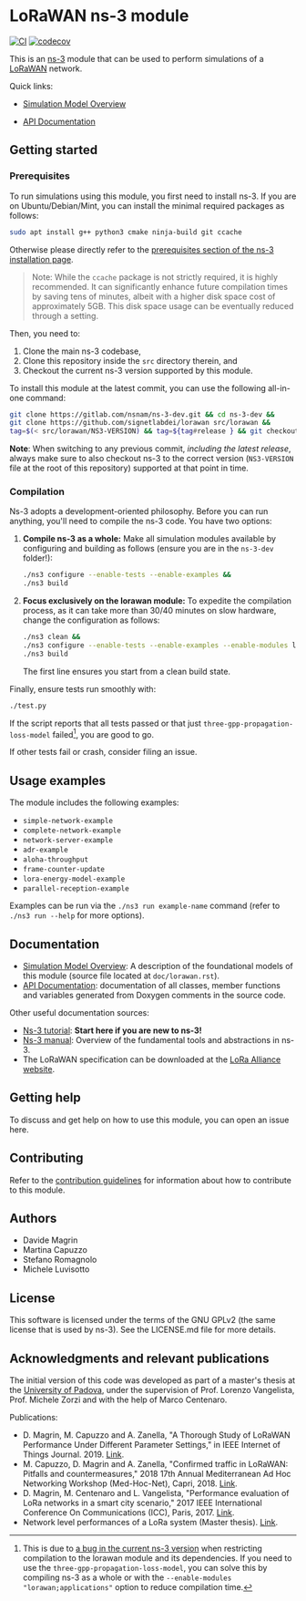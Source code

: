 # LoRaWAN ns-3 module

[![CI](https://github.com/signetlabdei/lorawan/actions/workflows/per-commit.yml/badge.svg)](https://github.com/signetlabdei/lorawan/actions)
[![codecov](https://codecov.io/gh/signetlabdei/lorawan/graph/badge.svg?token=EVBlTb4LgQ)](https://codecov.io/gh/signetlabdei/lorawan)

This is an [ns-3](https://www.nsnam.org "ns-3 Website") module that can be used
to perform simulations of a [LoRaWAN](https://lora-alliance.org/about-lorawan
"LoRa Alliance") network.

Quick links:

* [Simulation Model Overview](https://signetlabdei.github.io/lorawan/models/build/html/lorawan.html)

* [API Documentation](https://signetlabdei.github.io/lorawan/html/d5/d00/group__lorawan.html)

## Getting started

### Prerequisites

To run simulations using this module, you first need to install ns-3. If you are on Ubuntu/Debian/Mint, you can install the minimal required packages as follows:

```bash
sudo apt install g++ python3 cmake ninja-build git ccache
```

Otherwise please directly refer to the [prerequisites section of the ns-3 installation page](https://www.nsnam.org/wiki/Installation#Prerequisites).

> Note: While the `ccache` package is not strictly required, it is highly recommended. It can significantly enhance future compilation times by saving tens of minutes, albeit with a higher disk space cost of approximately 5GB. This disk space usage can be eventually reduced through a setting.

Then, you need to:

1. Clone the main ns-3 codebase,
2. Clone this repository inside the `src` directory therein, and
3. Checkout the current ns-3 version supported by this module.

To install this module at the latest commit, you can use the following all-in-one command:

```bash
git clone https://gitlab.com/nsnam/ns-3-dev.git && cd ns-3-dev &&
git clone https://github.com/signetlabdei/lorawan src/lorawan &&
tag=$(< src/lorawan/NS3-VERSION) && tag=${tag#release } && git checkout $tag -b $tag
```

**Note**: When switching to any previous commit, *including the latest release*, always make sure to also checkout ns-3 to the correct version (`NS3-VERSION` file at the root of this repository) supported at that point in time.

### Compilation

Ns-3 adopts a development-oriented philosophy. Before you can run anything, you'll need to compile the ns-3 code. You have two options:

1. **Compile ns-3 as a whole:** Make all simulation modules available by configuring and building as follows (ensure you are in the `ns-3-dev` folder!):

   ```bash
   ./ns3 configure --enable-tests --enable-examples &&
   ./ns3 build
   ```

2. **Focus exclusively on the lorawan module:** To expedite the compilation process, as it can take more than 30/40 minutes on slow hardware, change the configuration as follows:

   ```bash
   ./ns3 clean &&
   ./ns3 configure --enable-tests --enable-examples --enable-modules lorawan &&
   ./ns3 build
   ```

   The first line ensures you start from a clean build state.

Finally, ensure tests run smoothly with:

```bash
./test.py
```

If the script reports that all tests passed or that just `three-gpp-propagation-loss-model` failed[^1], you are good to go.

If other tests fail or crash, consider filing an issue.

[^1]: This is due to [a bug in the current ns-3 version](https://gitlab.com/nsnam/ns-3-dev/-/issues/965) when restricting compilation to the lorawan module and its dependencies. If you need to use the `three-gpp-propagation-loss-model`, you can solve this by compiling ns-3 as a whole or with the `--enable-modules "lorawan;applications"` option to reduce compilation time.

## Usage examples

The module includes the following examples:

* `simple-network-example`
* `complete-network-example`
* `network-server-example`
* `adr-example`
* `aloha-throughput`
* `frame-counter-update`
* `lora-energy-model-example`
* `parallel-reception-example`

Examples can be run via the `./ns3 run example-name` command (refer to `./ns3 run --help` for more options).

## Documentation

* [Simulation Model Overview](https://signetlabdei.github.io/lorawan/models/build/html/lorawan.html): A description of the foundational models of this module (source file located at `doc/lorawan.rst`).
* [API Documentation](https://signetlabdei.github.io/lorawan/html/d5/d00/group__lorawan.html): documentation of all classes, member functions and variables generated from Doxygen comments in the source code.

Other useful documentation sources:

* [Ns-3 tutorial](https://www.nsnam.org/docs/tutorial/html/ "ns-3 Tutorial"): **Start here if you are new to ns-3!**
* [Ns-3 manual](https://www.nsnam.org/docs/manual/html/ "ns-3 Manual"): Overview of the fundamental tools and abstractions in ns-3.
* The LoRaWAN specification can be downloaded at the [LoRa Alliance
  website](http://www.lora-alliance.org).

## Getting help

To discuss and get help on how to use this module, you can open an issue here.

## Contributing

Refer to the [contribution guidelines](.github/CONTRIBUTING.md) for information
about how to contribute to this module.

## Authors

* Davide Magrin
* Martina Capuzzo
* Stefano Romagnolo
* Michele Luvisotto

## License

This software is licensed under the terms of the GNU GPLv2 (the same license
that is used by ns-3). See the LICENSE.md file for more details.

## Acknowledgments and relevant publications

The initial version of this code was developed as part of a master's thesis at
the [University of Padova](https://unipd.it "Unipd homepage"), under the
supervision of Prof. Lorenzo Vangelista, Prof. Michele Zorzi and with the help
of Marco Centenaro.

Publications:

* D. Magrin, M. Capuzzo and A. Zanella, "A Thorough Study of LoRaWAN Performance Under Different
  Parameter Settings," in IEEE Internet of Things Journal. 2019.
  [Link](http://ieeexplore.ieee.org/stamp/stamp.jsp?tp=&arnumber=8863372&isnumber=6702522).
* M. Capuzzo, D. Magrin and A. Zanella, "Confirmed traffic in LoRaWAN: Pitfalls
  and countermeasures," 2018 17th Annual Mediterranean Ad Hoc Networking
  Workshop (Med-Hoc-Net), Capri, 2018. [Link](https://ieeexplore.ieee.org/abstract/document/8407095).
* D. Magrin, M. Centenaro and L. Vangelista, "Performance evaluation of LoRa
  networks in a smart city scenario," 2017 IEEE International Conference On
  Communications (ICC), Paris, 2017. [Link](http://ieeexplore.ieee.org/document/7996384/).
* Network level performances of a LoRa system (Master thesis). [Link](http://tesi.cab.unipd.it/53740/1/dissertation.pdf).
